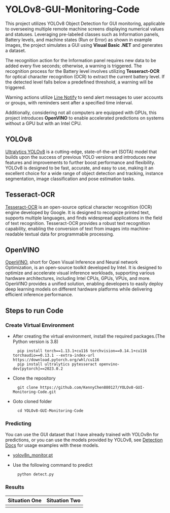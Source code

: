 # YOLOv8-GUI-Monitoring-Code
This project utilizes YOLOv8 Object Detection for GUI monitoring, applicable to overseeing multiple remote machine screens displaying numerical values and statuses. Leveraging pre-labeled classes such as Information panels, Battery levels, and machine states (Run or Error) as shown in example images, the project simulates a GUI using **Visual Basic .NET** and generates a dataset.

The recognition action for the Information panel requires new data to be added every five seconds; otherwise, a warning is triggered. The recognition process for the Battery level involves utilizing **Tesseract-OCR** for optical character recognition (OCR) to extract the current battery level. If the detected level falls below a predefined threshold, a warning will be triggered.

Warning actions utilize [Line Notify](https://notify-bot.line.me/zh_TW/) to send alert messages to user accounts or groups, with reminders sent after a specified time interval.

Additionally, considering not all computers are equipped with GPUs, this project introduces **OpenVINO** to enable accelerated predictions on systems without a GPU but with an Intel CPU.

## YOLOv8
[Ultralytics YOLOv8](https://github.com/ultralytics/ultralytics) is a cutting-edge, state-of-the-art (SOTA) model that builds upon the success of previous YOLO versions and introduces new features and improvements to further boost performance and flexibility. YOLOv8 is designed to be fast, accurate, and easy to use, making it an excellent choice for a wide range of object detection and tracking, instance segmentation, image classification and pose estimation tasks.

## Tesseract-OCR
[Tesseract-OCR](https://github.com/UB-Mannheim/tesseract) is an open-source optical character recognition (OCR) engine developed by Google. It is designed to recognize printed text, supports multiple languages, and finds widespread applications in the field of text recognition. Tesseract-OCR provides a robust text recognition capability, enabling the conversion of text from images into machine-readable textual data for programmable processing.

## OpenVINO
[OpenVINO](https://www.intel.com/content/www/us/en/developer/tools/openvino-toolkit/overview.html), short for Open Visual Inference and Neural network Optimization, is an open-source toolkit developed by Intel. It is designed to optimize and accelerate visual inference workloads, supporting various hardware architectures, including Intel CPUs, GPUs, VPUs, and more. OpenVINO provides a unified solution, enabling developers to easily deploy deep learning models on different hardware platforms while delivering efficient inference performance.

## Steps to run Code
### Create Virtual Environment
* After creating the virtual environment, install the required packages.(The Python version is 3.8)

        pip install torch==1.13.1+cu116 torchvision==0.14.1+cu116 torchaudio==0.13.1 --extra-index-url https://download.pytorch.org/whl/cu116
        pip install ultralytics pytesseract openvino-dev[pytorch]==2023.0.2
* Clone the repository
  
        git clone https://github.com/KennyChen880127/YOLOv8-GUI-Monitoring-Code.git
* Goto cloned folder
  
        cd YOLOv8-GUI-Monitoring-Code
### Predicting
You can use the GUI dataset that I have already trained with YOLOv8n for predictions, or you can use the models provided by YOLOv8, see [Detection Docs](https://docs.ultralytics.com/tasks/detect/) for usage examples with these models.

* [yolov8n_monitor.pt](https://drive.google.com/file/d/1fyWY9jxjvpERyZ9sS8UnWBhUnfQotqXA/view?usp=drive_link)

* Use the following command to predict

        python detect.py
  
### Results
| Situation One | Situation Two |
| ------------- | ------------- |
|  |  |
